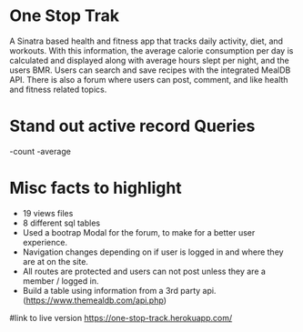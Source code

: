 # One Stop Trak
A Sinatra based health and fitness app that tracks daily activity, diet, and workouts. With this information, the average calorie consumption per day is calculated and displayed along with average hours slept per night, and the users BMR. Users can search and save recipes with the integrated MealDB API. There is also a forum where users can post, comment, and like health and fitness related topics.

# Stand out active record Queries
-count
-average

# Misc facts to highlight
- 19 views files
- 8 different sql tables
- Used a bootrap Modal for the forum, to make for a better user experience.
- Navigation changes depending on if user is logged in and where they are at on the site.
- All routes are protected and users can not post unless they are a member / logged in.
- Build a table using information from a 3rd party api. (https://www.themealdb.com/api.php)

#link to live version
https://one-stop-track.herokuapp.com/
